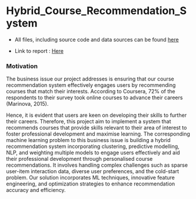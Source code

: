 # Hybrid_Course_Recommendation_System

* All files, including source code and data sources can be found [here](https://drive.google.com/drive/folders/1a_pL2hVAQ5S_1n2Erin0-WcN9boa204e?usp=drive_link)

* Link to report : [Here](https://drive.google.com/file/d/1Vu-d61rZfDthM4mEUxOXn_zKShXhBnXw/view?usp=drive_link)

### Motivation
The business issue our project addresses is ensuring that our course recommendation system
effectively engages users by recommending courses that match their interests. According to Coursera,
72% of the respondents to their survey took online courses to advance their careers (Marinova, 2015).

Hence, it is evident that users are keen on developing their skills to further their careers. Therefore, this project
aim to implement a system that recommends courses that provide skills relevant to their area of
interest to foster professional development and maximise learning.
The corresponding machine learning problem to this business issue is building a hybrid
recommendation system incorporating clustering, predictive modelling, NLP, and weighting multiple
models to engage users effectively and aid their professional development through personalised
course recommendations. It involves handling complex challenges such as sparse user-item
interaction data, diverse user preferences, and the cold-start problem. Our solution incorporates ML
techniques, innovative feature engineering, and optimization strategies to enhance recommendation
accuracy and efficiency.

